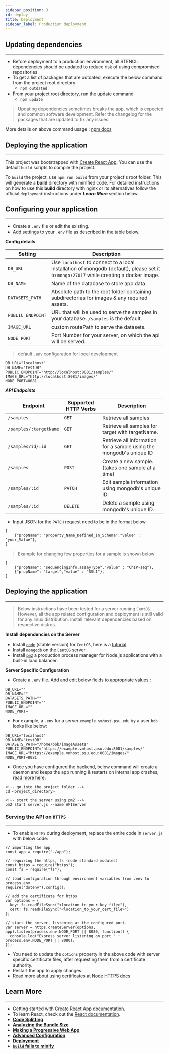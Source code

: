 ```yaml
---
sidebar_position: 3
id: deploy
title: Deployment
sidebar_label: Production deployment
---
```


## Updating dependencies
---
- Before deployment to a production environment, all STENCIL dependencies should be updated to reduce risk of using compromised repositories
- To get a list of packages that are outdated, execute the below command from the project root directory
  - `npm outdated`
- From your project root directory, run the update command
  - `npm update`

> Updating dependencies sometimes breaks the app, which is expected and common software development. Refer the changelog for the packages that are updated to fix any issues.

More details on above command usage : [npm docs](https://docs.npmjs.com/updating-packages-downloaded-from-the-registry)


## Deploying the application

---

This project was bootstrapped with [Create React App](https://github.com/facebook/create-react-app). You can use the default `build` scripts to compile the project.

To `build` the project, use `npm run build` from your project's root folder. This will generate a **build** directory with minified code. For detailed instructions on how to use this **build** directory with nginx or its alternatives follow the official `deployment` instructions under **_Learn More_** section below.

## Configuring your application

---

- Create a `.env` file or edit the existing.
- Add settings to your `.env` file as described in the table below.

**Config details**

| Setting           | Description                                                                                                                            |
| ----------------- | -------------------------------------------------------------------------------------------------------------------------------------- |
| `DB_URL`          | Use `localhost` to connect to a local installation of mongodb (default), please set it to `mongo:27017` while creating a docker image. |
| `DB_NAME`         | Name of the database to store app data.                                                                                                |
| `DATASETS_PATH`   | Absolute path to the root folder containing subdirectories for images & any required assets.                                           |
| `PUBLIC_ENDPOINT` | URL that will be used to serve the samples in your database. `/samples` is the default.                                                |
| `IMAGE_URL`       | custom routePath to serve the datasets.                                                                                                |
| `NODE_PORT`       | Port Number for your server, on which the api will be served.                                                                          |

> default `.env` configuration for local development

```
DB_URL="localhost"
DB_NAME="testDB"
PUBLIC_ENDPOINT="http://localhost:8081/samples/"
IMAGE_URL="http://localhost:8081/images/"
NODE_PORT=8081
```

_**API Endpoints**_

| Endpoint               | Supported HTTP Verbs | Description                                                         |
| ---------------------- | -------------------- | ------------------------------------------------------------------- |
| `/samples`             | `GET`                | Retrieve all samples                                                |
| `/samples/:targetName` | `GET`                | Retrieve all samples for target with targetName.                    |
| `/samples/id/:id`      | `GET`                | Retrieve all information for a sample using the mongodb's unique ID |
| `/samples`             | `POST`               | Create a new sample. (takes one sample at a time)                   |  |
| `/samples/:id`         | `PATCH`              | Edit sample information using mongodb's unique ID                   |
| `/samples/:id`         | `DELETE`             | Delete a sample using mongodb's unique ID.                          |

- Input JSON for the `PATCH` request need to be in the format below

```
[
    {"propName": "property_Name_Defined_In_Schema","value" : "your_Value"},
]

```

> Example for changing few properties for a sample is shown below

```
[
	{"propName": "sequencingInfo.assayType","value" : "ChIP-seq"},
	{"propName": "target","value" : "SSL1"},
]
```

## Deploying the application

---

> Below instructions have been tested for a server running `CentOS`. However, all the app related configuration and deployment is still valid for any linux distribution. Install relevant dependencies based on respective distros.

**Install dependencies on the Server**

- Install [`node`](https://nodejs.org/en/) (stable version) for `CentOS`, here is a [tutorial](https://www.digitalocean.com/community/tutorials/how-to-install-node-js-on-a-centos-7-server).
- Install [`mongodb`](https://docs.mongodb.com/manual/tutorial/install-mongodb-on-red-hat/) on the `CentOS` server.
- Install [`pm2`](https://www.npmjs.com/package/pm2) a production process manager for Node.js applications with a built-in load balancer.

**Server Specific Configuration**

- Create a `.env` file. Add and edit below fields to appropriate values :

```
DB_URL=""
DB_NAME=""
DATASETS_PATH=""
PUBLIC_ENDPOINT=""
IMAGE_URL=""
NODE_PORT=
```

- For example, a `.env` for a server `example.vmhost.psu.edu` by a user `bob` looks like below:

```
DB_URL="localhost"
DB_NAME="testDB"
DATASETS_PATH="/home/bob/imageAssets"
PUBLIC_ENDPOINT="https://example.vmhost.psu.edu:8081/samples/"
IMAGE_URL="https://example.vmhost.psu.edu:8081/images/"
NODE_PORT=8081
```

- Once you have configured the backend, below command will create a daemon and keeps the app running & restarts on internal app crashes, [read more here](https://pm2.io/doc/en/runtime/overview/?utm_source=pm2&utm_medium=website&utm_campaign=rebranding).

```
<!-- go into the project folder -->
cd <project_directory>

<!-- start the server using pm2 -->
pm2 start server.js --name APIServer
```

### Serving the API on `HTTPS`

---

- To enable `HTTPS` during deployment, replace the entire code in `server.js` with below code:

```
// importing the app
const app = require("./app");

// requiring the https, fs (node standard modules)
const https = require("https");
const fs = require("fs");

// load configuration through environment variables from .env to process.env
require("dotenv").config();

// add the certificate for https
var options = {
  key: fs.readFileSync("<location_to_your_key_file>"),
  cert: fs.readFileSync("<location_to_your_cert_file>")
};

// start the server, listening at the configured port.
var server = https.createServer(options, app).listen(process.env.NODE_PORT || 8080, function() {
  console.log("Express server listening on port " + process.env.NODE_PORT || 8080);
});

```

- You need to update the `options` property in the above code with server specific certificate files, after requesting them from a certificate authority.
- Restart the app to apply changes.
- Read more about using certificates at [Node HTTPS docs](https://nodejs.org/api/https.html#https_https_createserver_options_requestlistener)


## Learn More

---

- Getting started with [Create React App documentation](https://facebook.github.io/create-react-app/docs/getting-started).
- To learn React, check out the [React documentation](https://reactjs.org/).
- [**Code Splitting**](https://facebook.github.io/create-react-app/docs/code-splitting)
- [**Analyzing the Bundle Size**](https://facebook.github.io/create-react-app/docs/analyzing-the-bundle-size)
- [**Making a Progressive Web App**](https://facebook.github.io/create-react-app/docs/making-a-progressive-web-app)
- [**Advanced Configuration**](https://facebook.github.io/create-react-app/docs/advanced-configuration)
- [**Deployment**](https://facebook.github.io/create-react-app/docs/deployment)
- [**`build` fails to minify**](https://facebook.github.io/create-react-app/docs/troubleshooting#npm-run-build-fails-to-minify)

